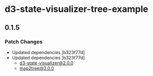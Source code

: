 # d3-state-visualizer-tree-example

## 0.1.5

### Patch Changes

- Updated dependencies [b323f77d]
- Updated dependencies [b323f77d]
  - d3-state-visualizer@2.0.0
  - map2tree@3.0.0
